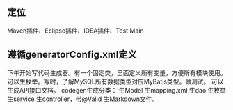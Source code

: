 ## 定位
   Maven插件、Eclipse插件、IDEA插件、Test Main
## 遵循generatorConfig.xml定义
下午开始写代码生成器。有一个固定类，里面定义所有变量，方便所有模块使用。可以生枚举。写时，了解MySQL所有数据类型对应MyBatis类型。做测试。
   可以生成API接口文档。
   codegen生成分类：
   生Model
   生mapping.xml
   生dao
   生枚举
   生service
   生controller，带@Valid
   生Markdown文件。